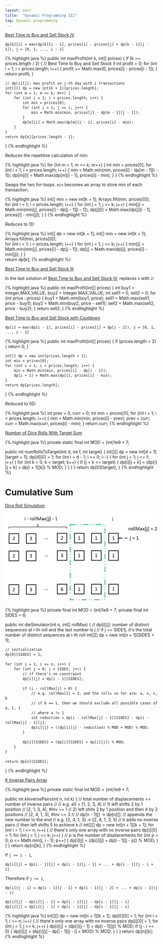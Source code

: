```yaml
---
layout: post
title:  "Dynamic Programming III"
tag: dynamic programming
---
```

[Best Time to Buy and Sell Stock IV][best-time-to-buy-and-sell-stock-iv]

```
dp[k][i] = max(dp[k][i - 1], prices[i] - prices[j] + dp[k - 1][j - 1]), j = [0, 1, ..., i - 1]
```

{% highlight java %}
public int maxProfit(int k, int[] prices) {
    if (k >= prices.length / 2) {
        // Best Time to Buy and Sell Stock II
        int profit = 0;
        for (int i = 1; i < prices.length; i++) {
            profit += Math.max(0, prices[i] - prices[i - 1]);
        }
        return profit;
    }

    // dp[i][j]: max profit on j-th day with i transactions
    int[][] dp = new int[k + 1][prices.length];
    for (int m = 1; m <= k; m++) {
        for (int i = 1; i < prices.length; i++) {
            int min = prices[0];
            for (int j = 1; j <= i; j++) {
                min = Math.min(min, prices[j] - dp[m - 1][j - 1]);
            }
            dp[m][i] = Math.max(dp[m][i - 1], prices[i] - min);
        }
    }
    return dp[k][prices.length - 1];
}
{% endhighlight %}

Reduces the repetitive calculation of min:

{% highlight java %}
for (int m = 1; m <= k; m++) {
    int min = prices[0];
    for (int i = 1; i < prices.length; i++) {
	min = Math.min(min, prices[i] - dp[m - 1][i - 1]);
	dp[m][i] = Math.max(dp[m][i - 1], prices[i] - min);
    }
}
{% endhighlight %}

Swaps the two for-loops. `min` becomes an array to store min of each transaction.

{% highlight java %}
int[] min = new int[k + 1];
Arrays.fill(min, prices[0]);      
for (int i = 1; i < prices.length; i++) {
    for (int j = 1; j <= k; j++) {
	min[j] = Math.min(min[j], prices[i] - dp[j - 1][i - 1]);
	dp[j][i] = Math.max(dp[j][i - 1], prices[i] - min[j]);
    }
}
{% endhighlight %}

Reduces to 1D:

{% highlight java %}
int[] dp = new int[k + 1];
int[] min = new int[k + 1];
Arrays.fill(min, prices[0]);      
for (int i = 1; i < prices.length; i++) {
    for (int j = 1; j <= k; j++) {
	min[j] = Math.min(min[j], prices[i] - dp[j - 1]);
	dp[j] = Math.max(dp[j], prices[i] - min[j]);
    }
}        
return dp[k];
{% endhighlight %}

[Best Time to Buy and Sell Stock III][best-time-to-buy-and-sell-stock-iii]

In the last solution of [Best Time to Buy and Sell Stock IV][best-time-to-buy-and-sell-stock-iv], replaces `k` with `2`:

{% highlight java %}
public int maxProfit(int[] prices) {
    int buy1 = Integer.MAX_VALUE, buy2 = Integer.MAX_VALUE;
    int sell1 = 0, sell2 = 0;
    for (int price : prices) {
        buy1 = Math.min(buy1, price);
        sell1 = Math.max(sell1, price - buy1);
        buy2 = Math.min(buy2, price - sell1);
        sell2 = Math.max(sell2, price - buy2);
    }
    return sell2;
}
{% endhighlight %}

[Best Time to Buy and Sell Stock with Cooldown][best-time-to-buy-and-sell-stock-with-cooldown]

```
dp[i] = max(dp[i - 1], prices[i] - prices[j] + dp[j - 2]), j = [0, 1, ..., i - 1]
```

{% highlight java %}
public int maxProfit(int[] prices) {
    if (prices.length < 2) {
        return 0;
    }

    int[] dp = new int[prices.length + 1];
    int min = prices[0];
    for (int i = 1; i < prices.length; i++) {
        min = Math.min(min, prices[i] - dp[i - 1]);
        dp[i + 1] = Math.max(dp[i], prices[i] - min);
    }
    return dp[prices.length];
}
{% endhighlight %}

Reduced to 0D:

{% highlight java %}
int prev = 0, curr = 0;
int min = prices[0];
for (int i = 1; i < prices.length; i++) {
    min = Math.min(min, prices[i] - prev);
    prev = curr;
    curr = Math.max(curr, prices[i] - min);
}
return curr;
{% endhighlight %}

[Number of Dice Rolls With Target Sum][number-of-dice-rolls-with-target-sum]

{% highlight java %}
private static final int MOD = (int)1e9 + 7;

public int numRollsToTarget(int d, int f, int target) {
    int[][] dp = new int[d + 1][target + 1];
    dp[d][0] = 1;
    for (int i = d - 1; i >= 0; i--) {
        for (int j = 1; j <= f; j++) {
            for (int k = 0; k < target; k++) {
                if (j + k <= target) {
                    dp[i][j + k] = (dp[i][j + k] + dp[i + 1][k]) % MOD;
                }
            }
        }
    }
    return dp[0][target];
}
{% endhighlight %}

# Cumulative Sum

[Dice Roll Simulation][dice-roll-simulation]

![Reduction](/assets/dice_roll_simulation.png)

{% highlight java %}
private final int MOD = (int)1e9 + 7;
private final int SIDES = 6;

public int dieSimulator(int n, int[] rollMax) {
    // dp[i][j]: number of distinct sequences at i-th roll and the last number is j
    // if j == SIDES, it's the total number of distinct sequences at i-th roll
    int[][] dp = new int[n + 1][SIDES + 1];

    // initialization
    dp[0][SIDES] = 1;

    for (int i = 1; i <= n; i++) {
        for (int j = 0; j < SIDES; j++) {
            // if there's no constraint
            dp[i][j] = dp[i - 1][SIDES];

            if (i - rollMax[j] > 0) {
                // e.g. rollMax[1] = 2, and the rolls so far are: a, x, x, b
                // if b == 1, then we should exclude all possible cases of a, 1, 1
                // where a != 1
                int reduction = dp[i - rollMax[j] - 1][SIDES] - dp[i - rollMax[j] - 1][j];
                dp[i][j] = ((dp[i][j] - reduction) % MOD + MOD) % MOD;
            }

            dp[i][SIDES] = (dp[i][SIDES] + dp[i][j]) % MOD;              
        }
    }

    return dp[n][SIDES];
}
{% endhighlight %}

[K Inverse Pairs Array][k-inverse-pairs-array]

{% highlight java %}
private static final int MOD = (int)1e9 + 7;

public int kInversePairs(int n, int k) {
    // total number of displacements == number of inverse pairs
    //
    // e.g. a0 = [1, 2, 3, 4]
    // 1) left shifts 2 by 1 position
    //   [2, 1, 3, 4], #inv == 1
    // 2) left shits 2 by 1 position and then 4 by 2 positions
    //   [2, 4, 1, 3], #inv == 3
    //
    // dp[n - 1][] -> dp[n][]:
    // appends the new number to the end
    // e.g. [2, 4, 1, 3] -> [2, 4, 1, 3, 5]
    // it adds no inverse pairs
    // then left shifts 5 to achieve k
    //
    int[][] dp = new int[n + 1][k + 1];
    for (int i = 1; i <= n; i++) {
        // there's only one array with no inverse pairs
        dp[i][0] = 1;
        for (int j = 1; j <= k; j++) {
            // p is the number of displacements
            for (int p = 0; p <= Math.min(j, i - 1); p++) {
                dp[i][j] = (dp[i][j] + dp[i - 1][j - p]) % MOD;
            }
        }
    }
    return dp[n][k];
}
{% endhighlight %}

If `j >= i - 1`,
```
dp[i][j] = dp[i - 1][j] + dp[i - 1][j - 1] + ... + dp[i - 1][j - i + 1]
```

Therefore if `j >= i`,
```
dp[i][j - 1] = dp[i - 1][j - 1] + dp[i - 1][j - 2] + ... + dp[i - 1][j - i]
```
```
dp[i][j] - dp[i][j - 1] = dp[i - 1][j] - dp[i - 1][j - i]
dp[i][j] = dp[i][j - 1] + dp[i - 1][j] - dp[i - 1][j - i]
```

{% highlight java %}
int[][] dp = new int[n + 1][k + 1];
dp[0][0] = 1;
for (int i = 1; i <= n; i++) {
    // there's only one array with no inverse pairs
    dp[i][0] = 1;
    for (int j = 1; j <= k; j++) {
        dp[i][j] = (dp[i][j - 1] + dp[i - 1][j]) % MOD;
        if (j - i >= 0) {
            dp[i][j] = (dp[i][j] - dp[i - 1][j - i] + MOD) % MOD; 
        }
    }
}
return dp[n][k];
{% endhighlight %}

[best-time-to-buy-and-sell-stock-iii]: https://leetcode.com/problems/best-time-to-buy-and-sell-stock-iii/
[best-time-to-buy-and-sell-stock-iv]: https://leetcode.com/problems/best-time-to-buy-and-sell-stock-iv/
[best-time-to-buy-and-sell-stock-with-cooldown]: https://leetcode.com/problems/best-time-to-buy-and-sell-stock-with-cooldown/
[dice-roll-simulation]: https://leetcode.com/problems/dice-roll-simulation/
[k-inverse-pairs-array]: https://leetcode.com/problems/k-inverse-pairs-array/
[number-of-dice-rolls-with-target-sum]: https://leetcode.com/problems/number-of-dice-rolls-with-target-sum/
